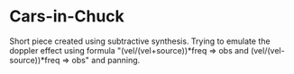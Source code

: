 # Cars-in-Chuck

Short piece created using subtractive synthesis.
Trying to emulate the doppler effect using formula "(vel/(vel+source))*freq => obs and (vel/(vel-source))*freq => obs" and panning.

